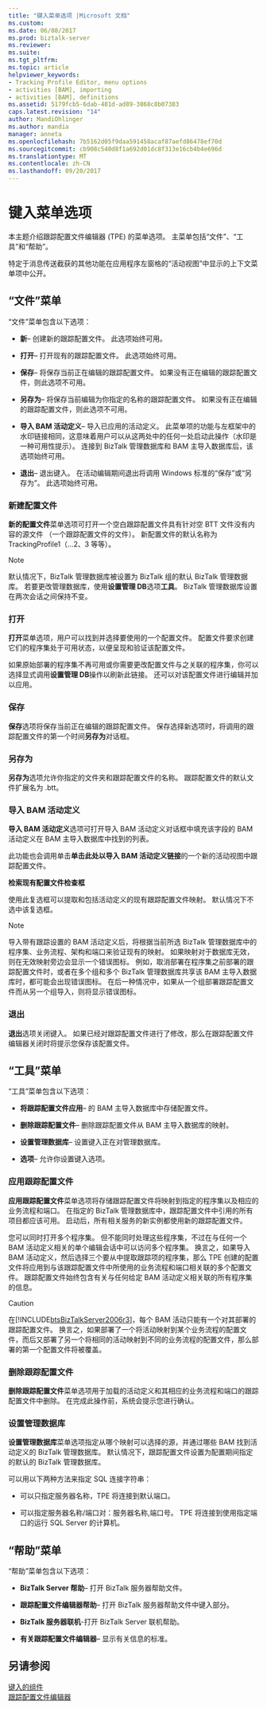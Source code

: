 ```yaml
---
title: "键入菜单选项 |Microsoft 文档"
ms.custom: 
ms.date: 06/08/2017
ms.prod: biztalk-server
ms.reviewer: 
ms.suite: 
ms.tgt_pltfrm: 
ms.topic: article
helpviewer_keywords:
- Tracking Profile Editor, menu options
- activities [BAM], importing
- activities [BAM], definitions
ms.assetid: 5179fcb5-6dab-481d-ad89-3868c8b07383
caps.latest.revision: "14"
author: MandiOhlinger
ms.author: mandia
manager: anneta
ms.openlocfilehash: 7b5162d05f9daa591458acaf87aefd86478ef70d
ms.sourcegitcommit: cb908c540d8f1a692d01dc8f313e16cb4b4e696d
ms.translationtype: MT
ms.contentlocale: zh-CN
ms.lasthandoff: 09/20/2017
---
```

# <a name="tpe-menu-options"></a>键入菜单选项
本主题介绍跟踪配置文件编辑器 (TPE) 的菜单选项。 主菜单包括“文件”、“工具”和“帮助”。  
  
 特定于消息传送截获的其他功能在应用程序左窗格的“活动视图”中显示的上下文菜单项中公开。  
  
## <a name="file-menu"></a>“文件”菜单  
 “文件”菜单包含以下选项：  
  
-   **新**– 创建新的跟踪配置文件。 此选项始终可用。  
  
-   **打开**– 打开现有的跟踪配置文件。 此选项始终可用。  
  
-   **保存**– 将保存当前正在编辑的跟踪配置文件。 如果没有正在编辑的跟踪配置文件，则此选项不可用。  
  
-   **另存为**– 将保存当前编辑为你指定的名称的跟踪配置文件。 如果没有正在编辑的跟踪配置文件，则此选项不可用。  
  
-   **导入 BAM 活动定义**– 导入已应用的活动定义。 此菜单项的功能与左框架中的水印链接相同，这意味着用户可以从这两处中的任何一处启动此操作（水印是一种可用性提示）。 连接到 BizTalk 管理数据库和 BAM 主导入数据库后，该选项始终可用。  
  
-   **退出**– 退出键入。 在活动编辑期间退出将调用 Windows 标准的“保存”或“另存为”。 此选项始终可用。  
  
### <a name="new-profile"></a>新建配置文件  
 **新的配置文件**菜单选项可打开一个空白跟踪配置文件具有针对空 BTT 文件没有内容的源文件 （一个跟踪配置文件的文件）。 新配置文件的默认名称为 TrackingProfile1（…2、3 等等）。  
  
> [!NOTE]
>  默认情况下，BizTalk 管理数据库被设置为 BizTalk 组的默认 BizTalk 管理数据库。 若要更改管理数据库，使用**设置管理 DB**选项**工具**。 BizTalk 管理数据库设置在两次会话之间保持不变。  
  
### <a name="open"></a>打开  
 **打开**菜单选项，用户可以找到并选择要使用的一个配置文件。 配置文件要求创建它们的程序集处于可用状态，以便呈现和验证该配置文件。  
  
 如果原始部署的程序集不再可用或你需要更改配置文件与之关联的程序集，你可以选择显式调用**设置管理 DB**操作以刷新此链接。 还可以对该配置文件进行编辑并加以应用。  
  
### <a name="save"></a>保存  
 **保存**选项将保存当前正在编辑的跟踪配置文件。 保存选择新选项时，将调用的跟踪配置文件的第一个时间**另存为**对话框。  
  
### <a name="save-as"></a>另存为  
 **另存为**选项允许你指定的文件夹和跟踪配置文件的名称。 跟踪配置文件的默认文件扩展名为 .btt。  
  
### <a name="import-bam-activity-definition"></a>导入 BAM 活动定义  
 **导入 BAM 活动定义**选项可打开导入 BAM 活动定义对话框中填充该字段的 BAM 活动定义在 BAM 主导入数据库中找到的列表。  
  
 此功能也会调用单击**单击此处以导入 BAM 活动定义链接**的一个新的活动视图中跟踪配置文件。  
  
 **检索现有配置文件检查框**  
  
 使用此复选框可以提取和包括活动定义的现有跟踪配置文件映射。  默认情况下不选中该复选框。  
  
> [!NOTE]
>  导入带有跟踪设置的 BAM 活动定义后，将根据当前所选 BizTalk 管理数据库中的程序集、业务流程、架构和端口来验证现有的映射。 如果映射对于数据库无效，则在无效映射旁边会显示一个错误图标。 例如，取消部署在程序集之前部署的跟踪配置文件时，或者在多个组和多个 BizTalk 管理数据库共享该 BAM 主导入数据库时，都可能会出现错误图标。 在后一种情况中，如果从一个组部署跟踪配置文件而从另一个组导入，则将显示错误图标。  
  
### <a name="exit"></a>退出  
 **退出**选项关闭键入。 如果已经对跟踪配置文件进行了修改，那么在跟踪配置文件编辑器关闭时将提示您保存该配置文件。  
  
## <a name="tools-menu"></a>“工具”菜单  
 “工具”菜单包含以下选项：  
  
-   **将跟踪配置文件应用**– 的 BAM 主导入数据库中存储配置文件。  
  
-   **删除跟踪配置文件**– 删除跟踪配置文件从 BAM 主导入数据库的映射。  
  
-   **设置管理数据库**– 设置键入正在对管理数据库。  
  
-   **选项**– 允许你设置键入选项。  
  
### <a name="apply-tracking-profile"></a>应用跟踪配置文件  
 **应用跟踪配置文件**菜单选项将存储跟踪配置文件将映射到指定的程序集以及相应的业务流程和端口。 在指定的 BizTalk 管理数据库中，跟踪配置文件中引用的所有项目都应该可用。 启动后，所有相关服务的新实例都使用新的跟踪配置文件。  
  
 您可以同时打开多个程序集。 但不能同时处理这些程序集，不过在与任何一个 BAM 活动定义相关的单个编辑会话中可以访问多个程序集。  换言之，如果导入 BAM 活动定义，然后选择三个要从中提取跟踪项的程序集，那么 TPE 创建的配置文件将应用到与该跟踪配置文件中所使用的业务流程和端口相关联的多个配置文件。 跟踪配置文件始终包含有关与任何给定 BAM 活动定义相关联的所有程序集的信息。  
  
> [!CAUTION]
>  在[!INCLUDE[btsBizTalkServer2006r3](../includes/btsbiztalkserver2006r3-md.md)]，每个 BAM 活动只能有一个对其部署的跟踪配置文件。 换言之，如果部署了一个将活动映射到某个业务流程的配置文件，而后又部署了另一个将相同的活动映射到不同的业务流程的配置文件，那么部署的第一个配置文件将被覆盖。  
  
### <a name="remove-tracking-profile"></a>删除跟踪配置文件  
 **删除跟踪配置文件**菜单选项用于加载的活动定义和其相应的业务流程和端口的跟踪配置文件中删除。 在完成此操作前，系统会提示您进行确认。  
  
### <a name="set-management-database"></a>设置管理数据库  
 **设置管理数据库**菜单选项指定从哪个映射可以选择的源，并通过哪些 BAM 找到活动定义的 BizTalk 管理数据库。 默认情况下，跟踪配置文件设置为配置期间指定的默认的 BizTalk 管理数据库。  
  
 可以用以下两种方法来指定 SQL 连接字符串：  
  
-   可以只指定服务器名称，TPE 将连接到默认端口。  
  
-   可以指定服务器名称/端口对：服务器名称,端口号。 TPE 将连接到使用指定端口的运行 SQL Server 的计算机。  
  
## <a name="help-menu"></a>“帮助”菜单  
 “帮助”菜单包含以下选项：  
  
-   **BizTalk Server 帮助**– 打开 BizTalk 服务器帮助文件。  
  
-   **跟踪配置文件编辑器帮助**– 打开 BizTalk 服务器帮助文件中键入部分。  
  
-   **BizTalk 服务器联机**-打开 BizTalk Server 联机帮助。  
  
-   **有关跟踪配置文件编辑器**– 显示有关信息的标准。  
  
## <a name="see-also"></a>另请参阅  
 [键入的组件](../core/components-of-the-tpe.md)   
 [跟踪配置文件编辑器](../core/tracking-profile-editor.md)